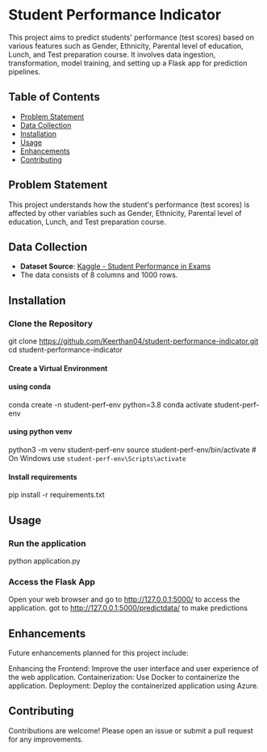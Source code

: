 # Student Performance Indicator

This project aims to predict students' performance (test scores) based on various features such as Gender, Ethnicity, Parental level of education, Lunch, and Test preparation course. It involves data ingestion, transformation, model training, and setting up a Flask app for prediction pipelines.

## Table of Contents

- [Problem Statement](#problem-statement)
- [Data Collection](#data-collection)
- [Installation](#installation)
- [Usage](#usage)
- [Enhancements](#enhancements)
- [Contributing](#contributing)

## Problem Statement

This project understands how the student's performance (test scores) is affected by other variables such as Gender, Ethnicity, Parental level of education, Lunch, and Test preparation course.

## Data Collection

- **Dataset Source**: [Kaggle - Student Performance in Exams](https://www.kaggle.com/datasets/spscientist/students-performance-in-exams?datasetId=74977)
- The data consists of 8 columns and 1000 rows.

## Installation

### Clone the Repository

git clone https://github.com/Keerthan04/student-performance-indicator.git
cd student-performance-indicator

#### Create a Virtual Environment

#### using conda

conda create -n student-perf-env python=3.8
conda activate student-perf-env

#### using python venv

python3 -m venv student-perf-env
source student-perf-env/bin/activate  # On Windows use `student-perf-env\Scripts\activate`

#### Install requirements

pip install -r requirements.txt

## Usage

### Run the application

python application.py

### Access the Flask App

Open your web browser and go to http://127.0.0.1:5000/ to access the application.
got to http://127.0.0.1:5000/predictdata/ to make predictions

## Enhancements

Future enhancements planned for this project include:

Enhancing the Frontend: Improve the user interface and user experience of the web application.
Containerization: Use Docker to containerize the application.
Deployment: Deploy the containerized application using Azure.

## Contributing

Contributions are welcome! Please open an issue or submit a pull request for any improvements.
